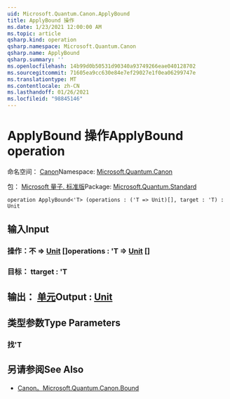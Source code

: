 ```yaml
---
uid: Microsoft.Quantum.Canon.ApplyBound
title: ApplyBound 操作
ms.date: 1/23/2021 12:00:00 AM
ms.topic: article
qsharp.kind: operation
qsharp.namespace: Microsoft.Quantum.Canon
qsharp.name: ApplyBound
qsharp.summary: ''
ms.openlocfilehash: 14b99d0b50531d90340a93749266eae040128702
ms.sourcegitcommit: 71605ea9cc630e84e7ef29027e1f0ea06299747e
ms.translationtype: MT
ms.contentlocale: zh-CN
ms.lasthandoff: 01/26/2021
ms.locfileid: "98845146"
---
```

# <a name="applybound-operation"></a><span data-ttu-id="36d56-102">ApplyBound 操作</span><span class="sxs-lookup"><span data-stu-id="36d56-102">ApplyBound operation</span></span>

<span data-ttu-id="36d56-103">命名空间： [Canon](xref:Microsoft.Quantum.Canon)</span><span class="sxs-lookup"><span data-stu-id="36d56-103">Namespace: [Microsoft.Quantum.Canon](xref:Microsoft.Quantum.Canon)</span></span>

<span data-ttu-id="36d56-104">包： [Microsoft 量子. 标准版](https://nuget.org/packages/Microsoft.Quantum.Standard)</span><span class="sxs-lookup"><span data-stu-id="36d56-104">Package: [Microsoft.Quantum.Standard](https://nuget.org/packages/Microsoft.Quantum.Standard)</span></span>




```qsharp
operation ApplyBound<'T> (operations : ('T => Unit)[], target : 'T) : Unit
```


## <a name="input"></a><span data-ttu-id="36d56-105">输入</span><span class="sxs-lookup"><span data-stu-id="36d56-105">Input</span></span>

### <a name="operations--t--unit-"></a><span data-ttu-id="36d56-106">操作：不 => [Unit](xref:microsoft.quantum.lang-ref.unit) []</span><span class="sxs-lookup"><span data-stu-id="36d56-106">operations : 'T => [Unit](xref:microsoft.quantum.lang-ref.unit) []</span></span>




### <a name="target--t"></a><span data-ttu-id="36d56-107">目标： t</span><span class="sxs-lookup"><span data-stu-id="36d56-107">target : 'T</span></span>





## <a name="output--unit"></a><span data-ttu-id="36d56-108">输出： [单元](xref:microsoft.quantum.lang-ref.unit)</span><span class="sxs-lookup"><span data-stu-id="36d56-108">Output : [Unit](xref:microsoft.quantum.lang-ref.unit)</span></span>



## <a name="type-parameters"></a><span data-ttu-id="36d56-109">类型参数</span><span class="sxs-lookup"><span data-stu-id="36d56-109">Type Parameters</span></span>

### <a name="t"></a><span data-ttu-id="36d56-110">找</span><span class="sxs-lookup"><span data-stu-id="36d56-110">'T</span></span>



## <a name="see-also"></a><span data-ttu-id="36d56-111">另请参阅</span><span class="sxs-lookup"><span data-stu-id="36d56-111">See Also</span></span>

- [<span data-ttu-id="36d56-112">Canon。</span><span class="sxs-lookup"><span data-stu-id="36d56-112">Microsoft.Quantum.Canon.Bound</span></span>](xref:Microsoft.Quantum.Canon.Bound)